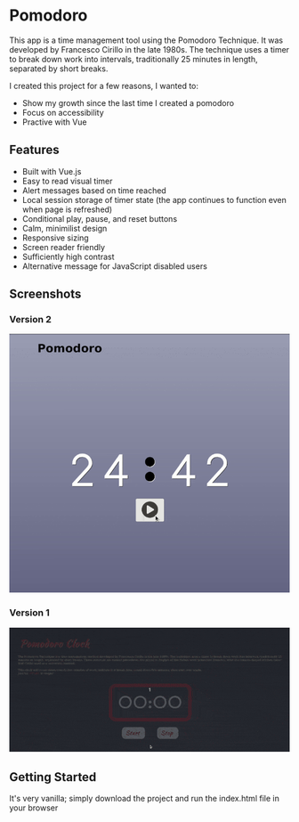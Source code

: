 # Pomodoro
This app is a time management tool using the Pomodoro Technique. It was developed by Francesco Cirillo in the late 1980s. The technique uses a timer to break down work into intervals, traditionally 25 minutes in length, separated by short breaks.

I created this project for a few reasons, I wanted to:
- Show my growth since the last time I created a pomodoro
- Focus on accessibility
- Practive with Vue


## Features
- Built with Vue.js
- Easy to read visual timer 
- Alert messages based on time reached
- Local session storage of timer state (the app continues to function even when page is refreshed)
- Conditional play, pause, and reset buttons
- Calm, minimilist design
- Responsive sizing
- Screen reader friendly
- Sufficiently high contrast
- Alternative message for JavaScript disabled users


## Screenshots

### Version 2
![Pomodoro project, version 2](v2/screenshots/demo.gif)

### Version 1
![Pomodoro project, version 1](v1/screenshots/demo.gif)


## Getting Started
It's very vanilla; simply download the project and run the index.html file in your browser